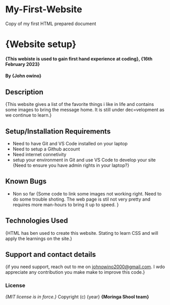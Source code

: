 # My-First-Website
Copy of my first HTML prepared document
# {Website setup}
#### {This webiste is used to gain first hand experience at coding}, {16th February 2023}
#### By **{John owino}**
## Description
{This website gives a list of the favorite things i like in life and contains some images to bring the message home. It is still under dec=velopment as we continue to learn.}
## Setup/Installation Requirements
* Need to have Git and VS Code installed on your laptop
* Need to setup a Github account
* Need internet connetivity
* setup your environment in Git and use VS Code to develop your site
{Need to ensure you have admin rights in your laptop?}
## Known Bugs
* Non so far
{Some code to link some images not working right. Need to do some trouble shoting. The web page is stil not very pretty and requires more man-hours to bring it up to speed. }
## Technologies Used
{HTML has ben used to create this website. Stating to learn CSS and will apply the learnings on the site.}
## Support and contact details
{if you need support, reach out to me on johnowino2000@gmail.com. I wdo appreciate any contribution you make make to improve this code.}
### License
*{MIT license is in force.}*
Copyright (c) {year} **{Moringa Shool team}**
